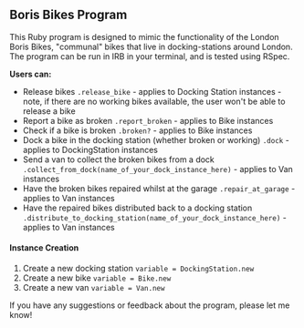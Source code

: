 ## Boris Bikes Program

This Ruby program is designed to mimic the functionality of the London Boris Bikes, "communal" bikes that live in docking-stations around London. 
The program can be run in IRB in your terminal, and is tested using RSpec.

**Users can:**

- Release bikes `.release_bike` - applies to Docking Station instances - note, if there are no working bikes available, the user won't be able to release a bike
- Report a bike as broken `.report_broken` - applies to Bike instances
- Check if a bike is broken `.broken?` - applies to Bike instances
- Dock a bike in the docking station (whether broken or working) `.dock` - applies to DockingStation instances
- Send a van to collect the broken bikes from a dock `.collect_from_dock(name_of_your_dock_instance_here)` - applies to Van instances
- Have the broken bikes repaired whilst at the garage `.repair_at_garage` - applies to Van instances
- Have the repaired bikes distributed back to a docking station `.distribute_to_docking_station(name_of_your_dock_instance_here)` - applies to Van instances

#### Instance Creation
1. Create a new docking station
`variable = DockingStation.new`
2. Create a new bike
`variable = Bike.new`
3. Create a new van
`variable = Van.new`

If you have any suggestions or feedback about the program, please let me know!
